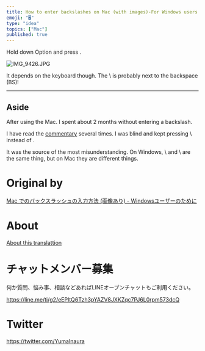 ```yaml
---
title: How to enter backslashes on Mac (with images)-For Windows users
emoji: "🖥"
type: "idea"
topics: ["Mac"]
published: true
---
```


Hold down Option and press \.

![IMG_9426.JPG](https://qiita-image-store.s3.amazonaws.com/0/90607/c8d85390-1fe7-adad-07c4-363c75099ead.jpeg)

It depends on the keyboard though. The \ is probably next to the backspace (BS)!

* * *

## Aside 

After using the Mac. I spent about 2 months without entering a backslash.

I have read the [commentary](http://qiita.com/miyohide/items/6cb8967282d4b2db0f61) several times. I was blind and kept pressing \ instead of \.

It was the source of the most misunderstanding. On Windows, \ and \ are the same thing, but on Mac they are different things.



# Original by
[Mac でのバックスラッシュの入力方法 (画像あり) - Windowsユーザーのために](https://qiita.com/Yinaura/items/30896618c438ac2a2e6a)

# About

[About this translattion](https://qiita.com/YumaInaura/items/7f6fd1e9310a6816469a)








<!-- Update From Qiita API -->

# チャットメンバー募集


何か質問、悩み事、相談などあればLINEオープンチャットもご利用ください。

https://line.me/ti/g2/eEPltQ6Tzh3pYAZV8JXKZqc7PJ6L0rpm573dcQ





# Twitter


https://twitter.com/YumaInaura


<!-- Update From Qiita API -->


